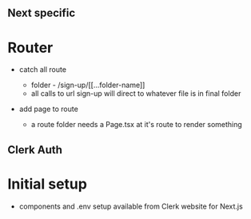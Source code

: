 ## Next specific

# Router

- catch all route
    - folder - /sign-up/[[...folder-name]]
    - all calls to url sign-up will direct to whatever file is in final folder

- add page to route
    - a route folder needs a Page.tsx at it's route to render something



## Clerk Auth

# Initial setup

- components and .env setup available from Clerk website for Next.js